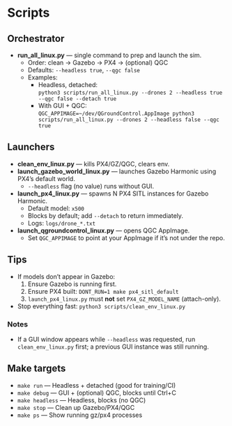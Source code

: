 # Scripts

## Orchestrator
- **run_all_linux.py** — single command to prep and launch the sim.
  - Order: clean → Gazebo → PX4 → (optional) QGC
  - Defaults: `--headless true`, `--qgc false`
  - Examples:
    - Headless, detached:  
      `python3 scripts/run_all_linux.py --drones 2 --headless true --qgc false --detach true`
    - With GUI + QGC:  
      `QGC_APPIMAGE=~/dev/QGroundControl.AppImage python3 scripts/run_all_linux.py --drones 2 --headless false --qgc true`

## Launchers
- **clean_env_linux.py** — kills PX4/GZ/QGC, clears env.
- **launch_gazebo_world_linux.py** — launches Gazebo Harmonic using PX4’s default world.  
  - `--headless` flag (no value) runs without GUI.
- **launch_px4_linux.py** — spawns N PX4 SITL instances for Gazebo Harmonic.
  - Default model: `x500`
  - Blocks by default; add `--detach` to return immediately.
  - Logs: `logs/drone_*.txt`
- **launch_qgroundcontrol_linux.py** — opens QGC AppImage.
  - Set `QGC_APPIMAGE` to point at your AppImage if it’s not under the repo.

## Tips
- If models don’t appear in Gazebo:
  1) Ensure Gazebo is running first.
  2) Ensure PX4 built: `DONT_RUN=1 make px4_sitl_default`
  3) `launch_px4_linux.py` must **not** set `PX4_GZ_MODEL_NAME` (attach-only).
- Stop everything fast: `python3 scripts/clean_env_linux.py`

### Notes
- If a GUI window appears while `--headless` was requested, run `clean_env_linux.py` first; a previous GUI instance was still running.

## Make targets
- `make run` — Headless + detached (good for training/CI)
- `make debug` — GUI + (optional) QGC, blocks until Ctrl+C
- `make headless` — Headless, blocks (no QGC)
- `make stop` — Clean up Gazebo/PX4/QGC
- `make ps` — Show running gz/px4 processes
